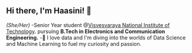 ## Hi there, I'm Haasini! 👋
*(She/Her)*
-Senior Year student @[Visvesvaraya National Institute of Technology](https://vnit.ac.in/). pursuing **B.Tech in Electronics and Communication Engineering.**
-🔭 I love data and I'm diving into the worlds of Data Science and Machine Learning to fuel my curiosity and passion.



